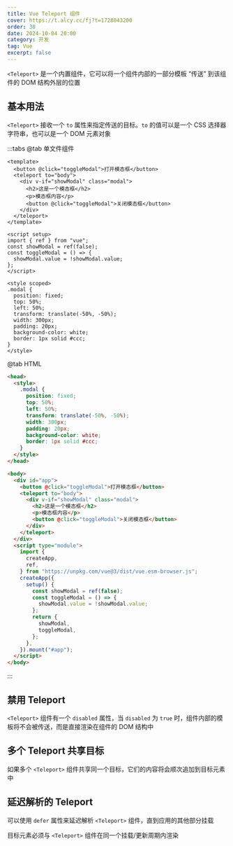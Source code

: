 ```yaml
---
title: Vue Teleport 组件
cover: https://t.alcy.cc/fj?t=1728043200
order: 30
date: 2024-10-04 20:00
category: 开发
tag: Vue
excerpt: false
---
```


`<Teleport>` 是一个内置组件，它可以将一个组件内部的一部分模板 “传送” 到该组件的 DOM 结构外层的位置

## 基本用法

`<Teleport>` 接收一个 `to` 属性来指定传送的目标。`to` 的值可以是一个 CSS 选择器字符串，也可以是一个 DOM 元素对象

:::tabs
@tab 单文件组件

```vue
<template>
  <button @click="toggleModal">打开模态框</button>
  <teleport to="body">
    <div v-if="showModal" class="modal">
      <h2>这是一个模态框</h2>
      <p>模态框内容</p>
      <button @click="toggleModal">关闭模态框</button>
    </div>
  </teleport>
</template>

<script setup>
import { ref } from "vue";
const showModal = ref(false);
const toggleModal = () => {
  showModal.value = !showModal.value;
};
</script>

<style scoped>
.modal {
  position: fixed;
  top: 50%;
  left: 50%;
  transform: translate(-50%, -50%);
  width: 300px;
  padding: 20px;
  background-color: white;
  border: 1px solid #ccc;
}
</style>
```

@tab HTML

```html
<head>
  <style>
    .modal {
      position: fixed;
      top: 50%;
      left: 50%;
      transform: translate(-50%, -50%);
      width: 300px;
      padding: 20px;
      background-color: white;
      border: 1px solid #ccc;
    }
  </style>
</head>

<body>
  <div id="app">
    <button @click="toggleModal">打开模态框</button>
    <teleport to="body">
      <div v-if="showModal" class="modal">
        <h2>这是一个模态框</h2>
        <p>模态框内容</p>
        <button @click="toggleModal">关闭模态框</button>
      </div>
    </teleport>
  </div>
  <script type="module">
    import {
      createApp,
      ref,
    } from "https://unpkg.com/vue@3/dist/vue.esm-browser.js";
    createApp({
      setup() {
        const showModal = ref(false);
        const toggleModal = () => {
          showModal.value = !showModal.value;
        };
        return {
          showModal,
          toggleModal,
        };
      },
    }).mount("#app");
  </script>
</body>
```

:::

## 禁用 Teleport

`<Teleport>` 组件有一个 `disabled` 属性，当 `disabled` 为 `true` 时，组件内部的模板将不会被传送，而是直接渲染在组件的 DOM 结构中

## 多个 Teleport 共享目标

如果多个 `<Teleport>` 组件共享同一个目标，它们的内容将会顺次追加到目标元素中

## 延迟解析的 Teleport

可以使用 `defer` 属性来延迟解析 `<Teleport>` 组件，直到应用的其他部分挂载

目标元素必须与 `<Teleport>` 组件在同一个挂载/更新周期内渲染
